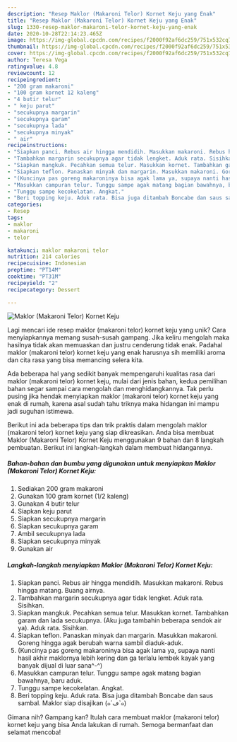 ```yaml
---
description: "Resep Maklor (Makaroni Telor) Kornet Keju yang Enak"
title: "Resep Maklor (Makaroni Telor) Kornet Keju yang Enak"
slug: 1330-resep-maklor-makaroni-telor-kornet-keju-yang-enak
date: 2020-10-28T22:14:23.465Z
image: https://img-global.cpcdn.com/recipes/f2000f92af6dc259/751x532cq70/maklor-makaroni-telor-kornet-keju-foto-resep-utama.jpg
thumbnail: https://img-global.cpcdn.com/recipes/f2000f92af6dc259/751x532cq70/maklor-makaroni-telor-kornet-keju-foto-resep-utama.jpg
cover: https://img-global.cpcdn.com/recipes/f2000f92af6dc259/751x532cq70/maklor-makaroni-telor-kornet-keju-foto-resep-utama.jpg
author: Teresa Vega
ratingvalue: 4.8
reviewcount: 12
recipeingredient:
- "200 gram makaroni"
- "100 gram kornet 12 kaleng"
- "4 butir telur"
- " keju parut"
- "secukupnya margarin"
- "secukupnya garam"
- "secukupnya lada"
- "secukupnya minyak"
- " air"
recipeinstructions:
- "Siapkan panci. Rebus air hingga mendidih. Masukkan makaroni. Rebus hingga matang. Buang airnya."
- "Tambahkan margarin secukupnya agar tidak lengket. Aduk rata. Sisihkan."
- "Siapkan mangkuk. Pecahkan semua telur. Masukkan kornet. Tambahkan garam dan lada secukupnya. (Aku juga tambahin beberapa sendok air ya). Aduk rata. Sisihkan."
- "Siapkan teflon. Panaskan minyak dan margarin. Masukkan makaroni. Goreng hingga agak berubah warna sambil diaduk-aduk."
- "(Kuncinya pas goreng makaroninya bisa agak lama ya, supaya nanti hasil akhir maklornya lebih kering dan ga terlalu lembek kayak yang banyak dijual di luar sana^-^)"
- "Masukkan campuran telur. Tunggu sampe agak matang bagian bawahnya, baru aduk."
- "Tunggu sampe kecokelatan. Angkat."
- "Beri topping keju. Aduk rata. Bisa juga ditambah Boncabe dan saus sambal. Maklor siap disajikan (๑´ڡ`๑)"
categories:
- Resep
tags:
- maklor
- makaroni
- telor

katakunci: maklor makaroni telor 
nutrition: 214 calories
recipecuisine: Indonesian
preptime: "PT14M"
cooktime: "PT31M"
recipeyield: "2"
recipecategory: Dessert

---
```



![Maklor (Makaroni Telor) Kornet Keju](https://img-global.cpcdn.com/recipes/f2000f92af6dc259/751x532cq70/maklor-makaroni-telor-kornet-keju-foto-resep-utama.jpg)

Lagi mencari ide resep maklor (makaroni telor) kornet keju yang unik? Cara menyiapkannya memang susah-susah gampang. Jika keliru mengolah maka hasilnya tidak akan memuaskan dan justru cenderung tidak enak. Padahal maklor (makaroni telor) kornet keju yang enak harusnya sih memiliki aroma dan cita rasa yang bisa memancing selera kita.



Ada beberapa hal yang sedikit banyak mempengaruhi kualitas rasa dari maklor (makaroni telor) kornet keju, mulai dari jenis bahan, kedua pemilihan bahan segar sampai cara mengolah dan menghidangkannya. Tak perlu pusing jika hendak menyiapkan maklor (makaroni telor) kornet keju yang enak di rumah, karena asal sudah tahu triknya maka hidangan ini mampu jadi suguhan istimewa.


Berikut ini ada beberapa tips dan trik praktis dalam mengolah maklor (makaroni telor) kornet keju yang siap dikreasikan. Anda bisa membuat Maklor (Makaroni Telor) Kornet Keju menggunakan 9 bahan dan 8 langkah pembuatan. Berikut ini langkah-langkah dalam membuat hidangannya.

<!--inarticleads1-->

##### Bahan-bahan dan bumbu yang digunakan untuk menyiapkan Maklor (Makaroni Telor) Kornet Keju:

1. Sediakan 200 gram makaroni
1. Gunakan 100 gram kornet (1/2 kaleng)
1. Gunakan 4 butir telur
1. Siapkan  keju parut
1. Siapkan secukupnya margarin
1. Siapkan secukupnya garam
1. Ambil secukupnya lada
1. Siapkan secukupnya minyak
1. Gunakan  air




<!--inarticleads2-->

##### Langkah-langkah menyiapkan Maklor (Makaroni Telor) Kornet Keju:

1. Siapkan panci. Rebus air hingga mendidih. Masukkan makaroni. Rebus hingga matang. Buang airnya.
1. Tambahkan margarin secukupnya agar tidak lengket. Aduk rata. Sisihkan.
1. Siapkan mangkuk. Pecahkan semua telur. Masukkan kornet. Tambahkan garam dan lada secukupnya. (Aku juga tambahin beberapa sendok air ya). Aduk rata. Sisihkan.
1. Siapkan teflon. Panaskan minyak dan margarin. Masukkan makaroni. Goreng hingga agak berubah warna sambil diaduk-aduk.
1. (Kuncinya pas goreng makaroninya bisa agak lama ya, supaya nanti hasil akhir maklornya lebih kering dan ga terlalu lembek kayak yang banyak dijual di luar sana^-^)
1. Masukkan campuran telur. Tunggu sampe agak matang bagian bawahnya, baru aduk.
1. Tunggu sampe kecokelatan. Angkat.
1. Beri topping keju. Aduk rata. Bisa juga ditambah Boncabe dan saus sambal. Maklor siap disajikan (๑´ڡ`๑)




Gimana nih? Gampang kan? Itulah cara membuat maklor (makaroni telor) kornet keju yang bisa Anda lakukan di rumah. Semoga bermanfaat dan selamat mencoba!

